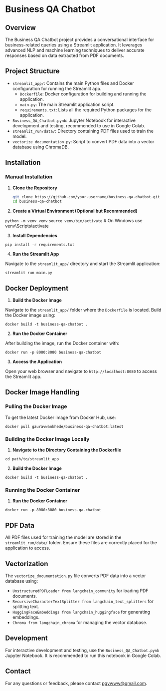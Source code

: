 # Business QA Chatbot

## Overview

The Business QA Chatbot project provides a conversational interface for business-related queries using a Streamlit application. It leverages advanced NLP and machine learning techniques to deliver accurate responses based on data extracted from PDF documents.

## Project Structure

- `streamlit_app/`: Contains the main Python files and Docker configuration for running the Streamlit app.
  - `Dockerfile`: Docker configuration for building and running the application.
  - `main.py`: The main Streamlit application script.
  - `requirements.txt`: Lists all the required Python packages for the application.
- `Business_QA_Chatbot.pynb`: Jupyter Notebook for interactive development and testing, recommended to use in Google Colab.
- `streamlit_run/data/`: Directory containing PDF files used to train the model.
- `vectorize_documentation.py`: Script to convert PDF data into a vector database using ChromaDB.

## Installation

### Manual Installation

1. **Clone the Repository**

   ```bash
   git clone https://github.com/your-username/business-qa-chatbot.git
   cd business-qa-chatbot
   ```
2. **Create a Virtual Environment (Optional but Recommended)**


`python -m venv venv`
`source venv/bin/activate`  # On Windows use venv\Scripts\activate

3. **Install Dependencies**


`pip install -r requirements.txt`

4. **Run the Streamlit App**

Navigate to the `streamlit_app/` directory and start the Streamlit application:


`streamlit run main.py`

## Docker Deployment
1. **Build the Docker Image**

Navigate to the `streamlit_app/` folder where the `Dockerfile` is located. Build the Docker image using:


`docker build -t business-qa-chatbot .`

2. **Run the Docker Container**

After building the image, run the Docker container with:


`docker run -p 8080:8080 business-qa-chatbot`

3. **Access the Application**

Open your web browser and navigate to `http://localhost:8080` to access the Streamlit app.

## Docker Image Handling
### Pulling the Docker Image
To get the latest Docker image from Docker Hub, use:


`docker pull gauravwankhede/business-qa-chatbot:latest`

### Building the Docker Image Locally

1. **Navigate to the Directory Containing the Dockerfile**

`cd path/to/streamlit_app`

2. **Build the Docker Image**

`docker build -t business-qa-chatbot .`

### Running the Docker Container
1. **Run the Docker Container**

`docker run -p 8080:8080 business-qa-chatbot`

## PDF Data
All PDF files used for training the model are stored in the `streamlit_run/data/` folder. Ensure these files are correctly placed for the application to access.

## Vectorization
The `vectorize_documentation.py` file converts PDF data into a vector database using:

* `UnstructuredPDFLoader from langchain_community` for loading PDF documents.
* `RecursiveCharacterTextSplitter from langchain_text_splitters` for splitting text.
* `HuggingFaceEmbeddings from langchain_huggingface` for generating embeddings.
* `Chroma from langchain_chroma` for managing the vector database.

## Development
For interactive development and testing, use the `Business_QA_Chatbot.pynb` Jupyter Notebook. It is recommended to run this notebook in Google Colab.


## Contact
For any questions or feedback, please contact pgywww@gmail.com.
